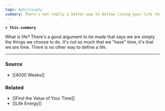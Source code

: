 ```yaml
---
tags: #philosophy 
summary: There's not really a better way to define living your life than by looking at what you do with your time.
---
```

**`= this.summary`**

What is life? There's a good argument to be made that says we are simply the things we choose to do. It's not so much that we "have" time, it's that we *are* time. There is no other way to define a life.

---
### Source
- [[4000 Weeks]]

### Related
- [[Find the Value of Your Time]]
- [[Life Energy]]